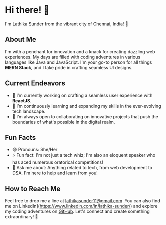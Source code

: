 # Hi there! 👋

I'm Lathika Sunder from the vibrant city of Chennai, India! 🌟

## About Me

I'm  with a penchant for innovation and a knack for creating dazzling web experiences. My days are filled with coding adventures in various languages like Java and JavaScript. I'm your go-to person for all things **MERN Stack**, and I take pride in crafting seamless UI designs.

## Current Endeavors

- 🔭 I’m currently working on crafting a seamless user experience with **ReactJS**.
- 🌱 I’m continuously learning and expanding my skills in the ever-evolving tech landscape.
- 👯 I’m always open to collaborating on innovative projects that push the boundaries of what's possible in the digital realm.

## Fun Facts

- 😄 Pronouns: She/Her
- ⚡ Fun fact: I'm not just a tech whiz; I'm also an eloquent speaker who has aced numerous oratorical competitions!
- 💬 Ask me about: Anything related to tech, from web development to DSA. I'm here to help and learn from you!

## How to Reach Me

Feel free to drop me a line at lathikasunder11@gmail.com .You can also find me on LinkedIn](https://www.linkedin.com/in/lathika-sunder/) and explore my coding adventures on [GitHub](https://github.com/lathika-sunder). Let's connect and create something extraordinary! 🚀
